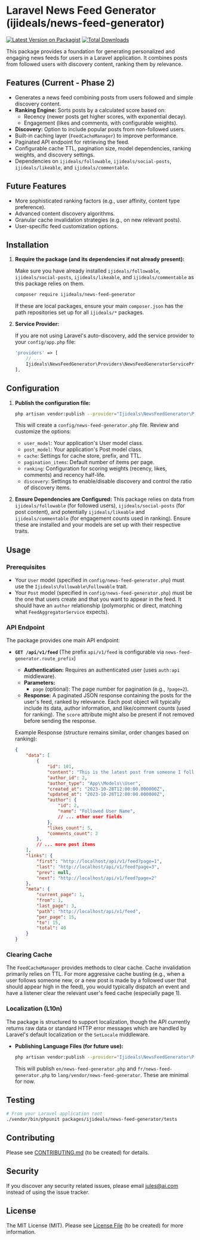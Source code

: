 # Laravel News Feed Generator (ijideals/news-feed-generator)

[![Latest Version on Packagist](https://img.shields.io/packagist/v/ijideals/news-feed-generator.svg?style=flat-square)](https://packagist.org/packages/ijideals/news-feed-generator)
[![Total Downloads](https://img.shields.io/packagist/dt/ijideals/news-feed-generator.svg?style=flat-square)](https://packagist.org/packages/ijideals/news-feed-generator)

This package provides a foundation for generating personalized and engaging news feeds for users in a Laravel application. It combines posts from followed users with discovery content, ranking them by relevance.

## Features (Current - Phase 2)

-   Generates a news feed combining posts from users followed and simple discovery content.
-   **Ranking Engine:** Sorts posts by a calculated score based on:
    -   Recency (newer posts get higher scores, with exponential decay).
    -   Engagement (likes and comments, with configurable weights).
-   **Discovery:** Option to include popular posts from non-followed users.
-   Built-in caching layer (`FeedCacheManager`) to improve performance.
-   Paginated API endpoint for retrieving the feed.
-   Configurable cache TTL, pagination size, model dependencies, ranking weights, and discovery settings.
-   Dependencies on `ijideals/followable`, `ijideals/social-posts`, `ijideals/likeable`, and `ijideals/commentable`.

## Future Features

-   More sophisticated ranking factors (e.g., user affinity, content type preference).
-   Advanced content discovery algorithms.
-   Granular cache invalidation strategies (e.g., on new relevant posts).
-   User-specific feed customization options.

## Installation

1.  **Require the package (and its dependencies if not already present):**

    Make sure you have already installed `ijideals/followable`, `ijideals/social-posts`, `ijideals/likeable`, and `ijideals/commentable` as this package relies on them.

    ```bash
    composer require ijideals/news-feed-generator
    ```
    If these are local packages, ensure your main `composer.json` has the path repositories set up for all `ijideals/*` packages.

2.  **Service Provider:**

    If you are not using Laravel's auto-discovery, add the service provider to your `config/app.php` file:

    ```php
    'providers' => [
        // ...
        Ijideals\NewsFeedGenerator\Providers\NewsFeedGeneratorServiceProvider::class,
    ],
    ```

## Configuration

1.  **Publish the configuration file:**

    ```bash
    php artisan vendor:publish --provider="Ijideals\NewsFeedGenerator\Providers\NewsFeedGeneratorServiceProvider" --tag="news-feed-generator-config"
    ```
    This will create a `config/news-feed-generator.php` file. Review and customize the options:
    *   `user_model`: Your application's User model class.
    *   `post_model`: Your application's Post model class.
    *   `cache`: Settings for cache store, prefix, and TTL.
    *   `pagination_items`: Default number of items per page.
    *   `ranking`: Configuration for scoring weights (recency, likes, comments) and recency half-life.
    *   `discovery`: Settings to enable/disable discovery and control the ratio of discovery items.

2.  **Ensure Dependencies are Configured:**
    This package relies on data from `ijideals/followable` (for followed users), `ijideals/social-posts` (for post content), and potentially `ijideals/likeable` and `ijideals/commentable` (for engagement counts used in ranking). Ensure these are installed and your models are set up with their respective traits.

## Usage

### Prerequisites

-   Your `User` model (specified in `config/news-feed-generator.php`) must use the `Ijideals\Followable\Followable` trait.
-   Your `Post` model (specified in `config/news-feed-generator.php`) must be the one that users create and that you want to appear in the feed. It should have an `author` relationship (polymorphic or direct, matching what `FeedAggregatorService` expects).

### API Endpoint

The package provides one main API endpoint:

*   **`GET /api/v1/feed`** (The prefix `api/v1/feed` is configurable via `news-feed-generator.route_prefix`)
    *   **Authentication:** Requires an authenticated user (uses `auth:api` middleware).
    *   **Parameters:**
        *   `page` (optional): The page number for pagination (e.g., `?page=2`).
    *   **Response:** A paginated JSON response containing the posts for the user's feed, ranked by relevance. Each post object will typically include its data, author information, and like/comment counts (used for ranking). The `score` attribute might also be present if not removed before sending the response.

    Example Response (structure remains similar, order changes based on ranking):
    ```json
    {
        "data": [
            {
                "id": 101,
                "content": "This is the latest post from someone I follow!",
                "author_id": 2,
                "author_type": "App\\Models\\User",
                "created_at": "2023-10-28T12:00:00.000000Z",
                "updated_at": "2023-10-28T12:00:00.000000Z",
                "author": {
                    "id": 2,
                    "name": "Followed User Name",
                    // ... other user fields
                },
                "likes_count": 5,
                "comments_count": 2
            },
            // ... more post items
        ],
        "links": {
            "first": "http://localhost/api/v1/feed?page=1",
            "last": "http://localhost/api/v1/feed?page=3",
            "prev": null,
            "next": "http://localhost/api/v1/feed?page=2"
        },
        "meta": {
            "current_page": 1,
            "from": 1,
            "last_page": 3,
            "path": "http://localhost/api/v1/feed",
            "per_page": 15,
            "to": 15,
            "total": 40
        }
    }
    ```

### Clearing Cache

The `FeedCacheManager` provides methods to clear cache. Cache invalidation primarily relies on TTL. For more aggressive cache busting (e.g., when a user follows someone new, or a new post is made by a followed user that should appear high in the feed), you would typically dispatch an event and have a listener clear the relevant user's feed cache (especially page 1).

### Localization (L10n)

The package is structured to support localization, though the API currently returns raw data or standard HTTP error messages which are handled by Laravel's default localization or the `SetLocale` middleware.

*   **Publishing Language Files (for future use):**
    ```bash
    php artisan vendor:publish --provider="Ijideals\NewsFeedGenerator\Providers\NewsFeedGeneratorServiceProvider" --tag="news-feed-generator-lang"
    ```
    This will publish `en/news-feed-generator.php` and `fr/news-feed-generator.php` to `lang/vendor/news-feed-generator`. These are minimal for now.

## Testing

```bash
# From your Laravel application root
./vendor/bin/phpunit packages/ijideals/news-feed-generator/tests
```

## Contributing

Please see [CONTRIBUTING.md](CONTRIBUTING.md) (to be created) for details.

## Security

If you discover any security related issues, please email jules@ai.com instead of using the issue tracker.

## License

The MIT License (MIT). Please see [License File](LICENSE.md) (to be created) for more information.
```
